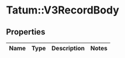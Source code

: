 # Tatum::V3RecordBody

## Properties
Name | Type | Description | Notes
------------ | ------------- | ------------- | -------------

